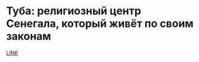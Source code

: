 # Туба: религиозный центр Сенегала, который живёт по своим законам



[LINK](https://varlamov.ru/4235970.html)